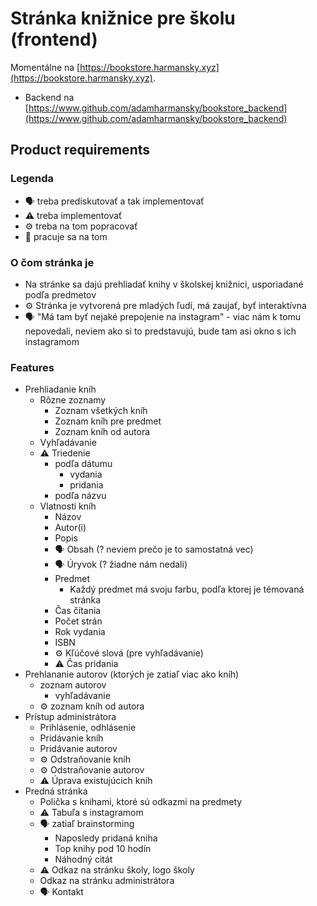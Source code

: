 # Stránka knižnice pre školu (frontend)

Momentálne na [https://bookstore.harmansky.xyz](https://bookstore.harmansky.xyz).

 - Backend na [https://www.github.com/adamharmansky/bookstore_backend](https://www.github.com/adamharmansky/bookstore_backend)

## Product requirements

### Legenda

 - :speaking_head: treba prediskutovať a tak implementovať
 - :warning: treba implementovať
 - :gear: treba na tom popracovať
 - :construction_worker: pracuje sa na tom

### O čom stránka je

 - Na stránke sa dajú prehliadať knihy v školskej knižnici, usporiadané podľa predmetov
 - :gear: Stránka je vytvorená pre mladých ľudí, má zaujať, byť interaktívna
 - :speaking_head: "Má tam byť nejaké prepojenie na instagram" - viac nám k tomu nepovedali, neviem ako si to predstavujú, bude tam asi okno s ich instagramom

### Features

 - Prehliadanie kníh
   - Rôzne zoznamy
     - Zoznam všetkých kníh
     - Zoznam kníh pre predmet
     - Zoznam kníh od autora
   - Vyhľadávanie
   - :warning: Triedenie
     - podľa dátumu
       - vydania
       - pridania
     - podľa názvu
   - Vlatnosti kníh
     - Názov
     - Autor(i)
     - Popis
     - :speaking_head: Obsah (? neviem prečo je to samostatná vec)
     - :speaking_head: Úryvok (? žiadne nám nedali)
     - Predmet
       - Každý predmet má svoju farbu, podľa ktorej je témovaná stránka
     - Čas čítania
     - Počet strán
     - Rok vydania
     - ISBN
     - :gear: Kľúčové slová (pre vyhľadávanie)
     - :warning: Čas pridania
 - Prehlananie autorov (ktorých je zatiaľ viac ako kníh)
   - zoznam autorov
     - vyhľadávanie
   - :gear: zoznam kníh od autora
 - Prístup administrátora
   - Prihlásenie, odhlásenie
   - Pridávanie kníh
   - Pridávanie autorov
   - :gear: Odstraňovanie kníh
   - :gear: Odstraňovanie autorov
   - :warning: Úprava existujúcich kníh
 - Predná stránka
   - Polička s knihami, ktoré sú odkazmi na predmety
   - :warning: Tabuľa s instagramom
   - :speaking_head: zatiaľ brainstorming
     - Naposledy pridaná kniha
     - Top knihy pod 10 hodín
     - Náhodný citát
   - :warning: Odkaz na stránku školy, logo školy
   - Odkaz na stránku administrátora
   - :speaking_head: Kontakt
